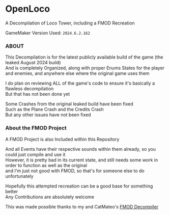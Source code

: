 # OpenLoco
A Decompilation of Loco Tower, including a FMOD Recreation

GameMaker Version Used: ```2024.6.2.162```

### ABOUT
This Decompilation is for the latest publicly available build of the game (the leaked August 2024 build)
<br>
And is completely Organized, along with proper Enums States for the player and enemies, and anywhere else where the original game uses them

I do plan on reviewing ALL of the game's code to ensure it's basically a flawless decompilation
<br>
But that has not been done yet

Some Crashes from the original leaked build have been fixed
<br>
Such as the Plane Crash and the Credits Crash
<br>
But any other issues have not been fixed

### About the FMOD Project
A FMOD Project is also Included within this Repository

And all Events have their respective sounds within them already, so you could just compile and use it
<br>
However, it is pretty bad in its current state, and still needs some work in order to function as well as the original
<br>
and I'm just not good with FMOD, so that's for someone else to do unfortunately

Hopefully this attempted recreation can be a good base for something better
<br>
Any Contributions are absolutely welcome

This was made possible thanks to my and CatMateo's [FMOD Decompiler](https://github.com/stuttermess/FMOD-Decompiler/)